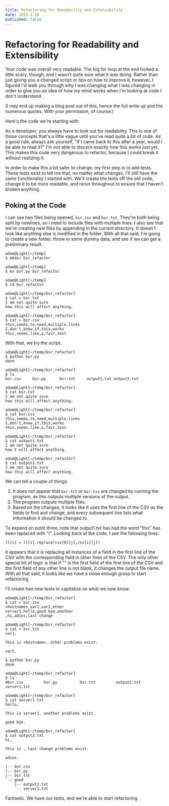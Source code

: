 ```yaml
---
title: Refactoring for Readability and Extensibility
date: 2013-2-28
published: false
---
```



# Refactoring for Readability and Extensibility

Your code was overall very readable. The big for loop at the end looked a little scary, though, and I wasn't quite sure what it was doing. Rather than just giving you a changed script or tips on how to improve it, however, I figured I'd walk you through why I was changing what I was changing in order to give you an idea of how my mind works when I'm looking at code I don't understand. 

(I may end up making a blog post out of this, hence the full write up and the numerous quotes. With your permission, of course.)

Here's the code we're starting with:

<script src="https://gist.github.com/McPolemic/83d09fa20150810af05f/2dd222b2609ddb1e216a55b50cfde7a19b0cd63c.js"></script>

As a developer, you always have to look out for readability. This is one of those concepts that's a little vague until you've read quite a bit of code. As a good rule, always ask yourself, "If I came back to this after a year, would I be able to read it?" I'm not able to discern exactly how this works just yet. This makes this code very dangerous to refactor, because I could break it without realizing it. 

In order to make this a bit safer to change, my first step is to add tests. These tests exist to tell me that, no matter what changes, I'll still have the same functionality I started with. We'll create the tests off the old code, change it to be more readable, and rerun throughout to ensure that I haven't broken anything. 

## Poking at the Code

I can see two files being opened, `bsr.csv` and `bsr.txt`. They're both being split by newlines, so I need to include files with multiple lines. I also see that we're creating new files by appending in the current directory. It doesn't look like anything else is modified in the folder. With all that said, I'm going to create a new folder, throw in some dummy data, and see if we can get a preliminary result.

    adam@Light[~/temp]
    $ mkdir bsr_refactor

    adam@Light[~/temp]
    $ mv bsr.py bsr_refactor 

    adam@Light[~/temp]
    $ cd bsr_refactor 

    adam@Light[~/temp/bsr_refactor]
    $ cat > bsr.txt
    I am not quite sure 
    how this will affect anything.

    adam@Light[~/temp/bsr_refactor]
    $ cat > bsr.csv
    this,seems,to,need,multiple,lines
    I,don't,know,if,this,works
    this,seems,like,a,fair,test

With that, we try the script.

    adam@Light[~/temp/bsr_refactor]
    $ python bsr.py
    done

    adam@Light[~/temp/bsr_refactor]
    $ ls
    bsr.csv     bsr.py      bsr.txt     output1.txt output2.txt

    adam@Light[~/temp/bsr_refactor]
    $ cat bsr.txt
    I am not quite sure 
    how this will affect anything.

    adam@Light[~/temp/bsr_refactor]
    $ cat bsr.csv
    this,seems,to,need,multiple,lines
    I,don't,know,if,this,works
    this,seems,like,a,fair,test

    adam@Light[~/temp/bsr_refactor]
    $ cat output1.txt
    I am not quite sure 
    how I will affect anything.

    adam@Light[~/temp/bsr_refactor]
    $ cat output2.txt
    I am not quite sure 
    how this will affect anything.

We can tell a couple of things. 

1. It does not appear that `bsr.txt` or `bsr.csv` are changed by running the program, as this outputs multiple versions of the output.  
2. The program outputs multiple files.
3. Based on the changes, it looks like it uses the first line of the CSV as the fields to find and change, and every subsequent line lists what information it should be changed to.

To expand on point three, note that output1.txt has had the word "this" has been replaced with "I". Looking back at the code, I see the following lines:

    ll[i] = ll[i].replace(csv[0][j],csv[i][j])

It appears that it is replacing all instances of a field in the first line of the CSV with the corresponding field in other lines of the CSV. The only other special bit of logic is that if "<hostname>" is the first field of the first line of the CSV and the first field of any other line is not blank, it changes the output file name. With all that said, it looks like we have a close enough grasp to start refactoring.

I'll create two new tests to capitalize on what we now know:

    adam@Light[~/temp/bsr_refactor]
    $ cat > bsr.csv
    <hostname>,var1,var2,other
    server1,hello,good bye,another
    ,hi,adios,last change

    adam@Light[~/temp/bsr_refactor]
    $ cat > bsr.txt
    var1,     

    This is <hostname>. other problems exist.

    var2.

    $ python bsr.py 
    done

    adam@Light[~/temp/bsr_refactor]
    $ ls
    mbsr.csv         bsr.py          bsr.txt         output2.txt     server1.txt

    adam@Light[~/temp/bsr_refactor]
    $ cat server1.txt 
    hello,

    This is server1. another problems exist.

    good bye.

    adam@Light[~/temp/bsr_refactor]
    $ cat output2.txt 
    hi,

    This is . last change problems exist.

    adios.

    |-- bsr.csv
    |-- bsr.py
    |-- bsr.txt
    `-- good
        |-- output2.txt
        `-- server1.txt

 
Fantastic. We have our tests, and we're able to start refactoring.

<script src="https://gist.github.com/McPolemic/83d09fa20150810af05f/12ec86526641c11f0298106f8986abb2ed7d8aa4.js"></script>

 
